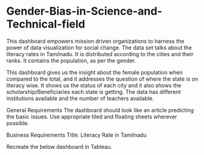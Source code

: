 # Gender-Bias-in-Science-and-Technical-field
This dashboard empowers mission driven organizations to harness the power of data visualization for social change. The data set talks about the literacy rates in Tamilnadu. It is distributed according to the cities and their ranks. It contains the population, as per the gender.

This dashboard gives us the insight about the female population when compared to the total, and it addresses the question of where the state is on literacy wise. It shows us the status of each city and it also shows the scholarship/Beneficiaries each state is getting. The data has different institutions available and the number of teachers available.

General Requirements
The dashboard should look like an article predicting the basic issues. Use appropriate tiled and floating sheets wherever possible.

Business Requirements
Title: Literacy Rate in Tamilnadu

Recreate the below dashboard in Tableau.
